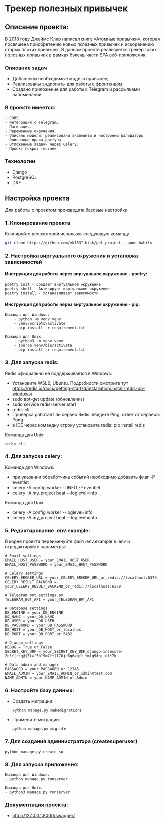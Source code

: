 # Трекер полезных привычек

## Описание проекта:

В 2018 году Джеймс Клир написал книгу «Атомные привычки», которая посвящена приобретению новых
полезных привычек и искоренению старых плохих привычек. В данном проекте реализуется трекер таких полезных привычек в
рамках бэкенд-части SPA веб-приложения.

### Описание задач
- Добавлены необходимые модели привычек;
- Реализованы эндпоинты для работы с фронтендом;
- Создано приложение для работы с Telegram и рассылками напоминаний.

### В проекте имеется:
    - CORS.
    - Интеграция с Telegram.
    - Пагинация.
    - Переменные окружения.
    - Описаны модели, реализованы эндпоинты и настроены валидаторы
    - Описанные права доступа.
    - Отложенные задачи через Celery.
    - Проект покрыт тестами

### Технологии
- Django
- PostgreSQL
- DRF


## Настройка проекта
Для работы с проектом произведите базовые настройки.

### 1. Клонирование проекта
Клонируйте репозиторий используя следующую команду.
  ```sh
  git clone https://github.com/vk1337-btsk/pet_project_-_good_habits
  ```

### 2. Настройка виртуального окружения и установка зависимостей

#### Инструкция для работы через виртуальное окружение - poetry: 
```text
poetry init - Создает виртуальное окружение
poetry shell - Активирует виртуальное окружение
poetry install - Устанавливает зависимости
```

#### Инструкция для работы через виртуальное окружение - pip:
```text
Команда для Windows:
    - python -m venv venv
    - venv\Scripts\activate
    - pip install -r requirement.txt

Команда для Unix:
    - python3 -m venv venv
    - source venv/bin/activate 
    - pip install -r requirement.txt
```

### 3. Для запуска redis:
Redis официально не поддерживается в Windows: 
- Установите WSL2, Ubuntu. Подробности смотрите тут https://redis.io/docs/getting-started/installation/install-redis-on-windows/
- sudo apt-get update (обновление)
- sudo service redis-server start
- redis-cli
- Проверка работает ли сервер Redis: введите Ping, ответ от сервера: Pong
- в IDE через командну строку установите redis: pip install redis

Команда для Unix:
```text
redis-cli
```


### 4. Для запуска celery:
Команда для Windows:
- при указании обработчика событий необходимо добавить флаг -P eventlet
- celery -A config worker -l INFO -P eventlet
- celery -A my_project beat —loglevel=info

Команда для Unix:
- celery -A config worker --loglevel=info
- celery -A my_project beat —loglevel=info

### 5. Редактирование .env.example:
В корне проекта переименуйте файл .env.example в .env и отредактируйте параметры:
```text
# Email settings
EMAIL_HOST_USER = your_EMAIL_HOST_USER
EMAIL_HOST_PASSWORD = your_EMAIL_HOST_PASSWORD

# Celery settings
CELERY_BROKER_URL = your_CELERY_BROKER_URL_or_redis://localhost:6379
CELERY_RESULT_BACKEND = your_CELERY_RESULT_BACKEND_or_redis://localhost:6379

# Telegram bot settings.py
TELEGRAM_BOT_API = your_TELEGRAM_BOT_API

# Database settings
DB_ENGINE = your_DB_ENGINE
DB_NAME = your_DB_NAME
DB_USER = your_DB_USER
DB_PASSWORD = your_DB_PASSWORD
DB_HOST = your_DB_HOST_or_localhost
DB_PORT = your_DB_PORT_or_5432

# Django settings
DEBUG = True_or_False
SECRET_KEY_DRF = your_SECRET_KEY_DRF_django-insecure-2n!f(rsq@$5t=^5h^9m7f+(l78jd8q6=gf2_+miq5#hj!e1*7k

# Data admin and manager
PASSWORD = your_PASSWORD_or_12345
EMAIL_ADMIN = your_EMAIL_ADMIN_or_admin@test.com
NAME_ADMIN = your_NAME_ADMIN_or_Admin
```

### 6. Настройте базу данных:
- Создать миграции:
  ```text
  python manage.py makemigrations
  ```

- Примените миграции:
  ```text
  python manage.py migrate
  ```

### 7. Для создания администратора (createsuperuser)
```text
python manage.py create_su
```

### 8. Для запуска приложения:
```
Команда для Windows:
- python manage.py runserver

Команда для Unix:
- python3 manage.py runserver
```

### Документация проекта:
- http://127.0.0.1:8000/swagger/
